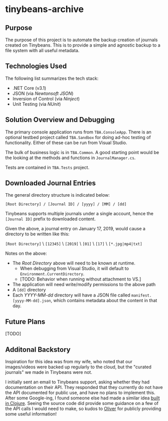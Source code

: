 # tinybeans-archive

## Purpose

The purpose of this project is to automate the backup creation of journals created on Tinybeans.  This is to provide a simple and agnostic backup to a file system with all useful metadata.

## Technologies Used

The following list summarizes the tech stack:

* .NET Core (v3.1)
* JSON (via _Newtonsoft JSON_)
* Inversion of Control (via _Ninject_)
* Unit Testing (via _NUnit_)

## Solution Overview and Debugging

The primary console application runs from `TBA.ConsoleApp`.  There is an optional testbed project called `TBA.Sandbox` for doing ad-hoc testing of functionality.  Either of these can be run from Visual Studio.

The bulk of business logic is in `TBA.Common`.  A good starting point would be the looking at the methods and functions in `JournalManager.cs`.

Tests are contained in `TBA.Tests` project.

## Downloaded Journal Entries

The general directory structure is indicated below:

```layout
[Root Directory] / [Journal ID] / [yyyy] / [MM] / [dd]
```

Tinybeans supports multiple journals under a single account, hence the `[Journal ID]` prefix to downloaded content.

Given the above, a journal entry on January 17, 2019, would cause a directory to be written like this:

`[Root Directory]` \ `[12345]` \ `[2019]` \ `[01]` \ `[17]` \ `[*.jpg|mp4|txt]`

Notes on the above:

* The _Root Directory_ above will need to be known at runtime.
  * When debugging from Visual Studio, it will default to `Environment.CurrentDirectory`.
  * [TODO: Behavior when running without attachment to VS.]
* The application will need write/modify permissions to the above path
* A `[dd]` directory
* Each _YYYY-MM-dd_ directory will have a JSON file called `manifest.[yyyy-MM-dd].json`, which contains metadata about the content in that day.

## Future Plans

[TODO]

## Additonal Backstory

Inspiration for this idea was from my wife, who noted that our images/videos were backed up regularly to the cloud, but the "curated journals" we made in Tinybeans were not.

I initially sent an email to Tinybeans support, asking whether they had documentation on their API.  They responded that they currently do not have the API documented for public use, and have no plans to implement this.  After some Google-ing, I found someone else had made a similar idea [built in Clojure](https://github.com/oliyh/tinybeans-archive/tree/master/src/tinybeans_archive).  Seeing the source code did provide some guidance on a few of the API calls I would need to make, so kudos to [Oliver](https://github.com/oliyh) for publicly providing some useful information!
